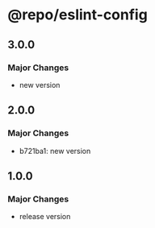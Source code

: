 # @repo/eslint-config

## 3.0.0

### Major Changes

- new version

## 2.0.0

### Major Changes

- b721ba1: new version

## 1.0.0

### Major Changes

- release version
